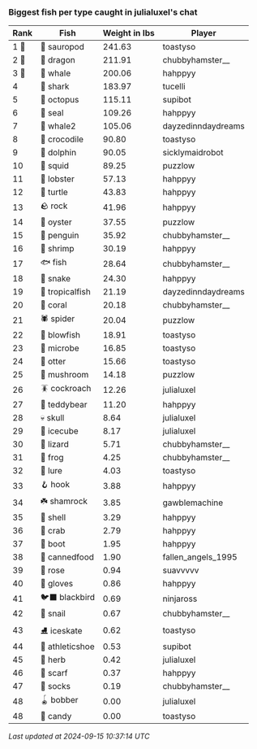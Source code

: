 ### Biggest fish per type caught in julialuxel's chat
| Rank | Fish | Weight in lbs | Player |
|------|--------|-----------|---------|
| 1 🥇  | 🦕 sauropod | 241.63 | toastyso |
| 2 🥈  | 🐉 dragon | 211.91 | chubbyhamster__ |
| 3 🥉  | 🐳 whale | 200.06 | hahppyy |
| 4  | 🦈 shark | 183.97 | tucelli |
| 5  | 🐙 octopus | 115.11 | supibot |
| 6  | 🦭 seal | 109.26 | hahppyy |
| 7  | 🐋 whale2 | 105.06 | dayzedinndaydreams |
| 8  | 🐊 crocodile | 90.80 | toastyso |
| 9  | 🐬 dolphin | 90.05 | sicklymaidrobot |
| 10  | 🦑 squid | 89.25 | puzzlow |
| 11  | 🦞 lobster | 57.13 | hahppyy |
| 12  | 🐢 turtle | 43.83 | hahppyy |
| 13  | 🪨 rock | 41.96 | hahppyy |
| 14  | 🦪 oyster | 37.55 | puzzlow |
| 15  | 🐧 penguin | 35.92 | chubbyhamster__ |
| 16  | 🦐 shrimp | 30.19 | hahppyy |
| 17  | 🐟 fish | 28.64 | chubbyhamster__ |
| 18  | 🐍 snake | 24.30 | hahppyy |
| 19  | 🐠 tropicalfish | 21.19 | dayzedinndaydreams |
| 20  | 🪸 coral | 20.18 | chubbyhamster__ |
| 21  | 🕷️ spider | 20.04 | puzzlow |
| 22  | 🐡 blowfish | 18.91 | toastyso |
| 23  | 🦠 microbe | 16.85 | toastyso |
| 24  | 🦦 otter | 15.66 | toastyso |
| 25  | 🍄 mushroom | 14.18 | puzzlow |
| 26  | 🪳 cockroach | 12.26 | julialuxel |
| 27  | 🧸 teddybear | 11.20 | hahppyy |
| 28  | 💀 skull | 8.64 | julialuxel |
| 29  | 🧊 icecube | 8.17 | julialuxel |
| 30  | 🦎 lizard | 5.71 | chubbyhamster__ |
| 31  | 🐸 frog | 4.25 | chubbyhamster__ |
| 32  | 🎏 lure | 4.03 | toastyso |
| 33  | 🪝 hook | 3.88 | hahppyy |
| 34  | ☘️ shamrock | 3.85 | gawblemachine |
| 35  | 🐚 shell | 3.29 | hahppyy |
| 36  | 🦀 crab | 2.79 | hahppyy |
| 37  | 👢 boot | 1.95 | hahppyy |
| 38  | 🥫 cannedfood | 1.90 | fallen_angels_1995 |
| 39  | 🌹 rose | 0.94 | suavvvvv |
| 40  | 🧤 gloves | 0.86 | hahppyy |
| 41  | 🐦‍⬛ blackbird | 0.69 | ninjaross |
| 42  | 🐌 snail | 0.67 | chubbyhamster__ |
| 43  | ⛸️ iceskate | 0.62 | toastyso |
| 44  | 👟 athleticshoe | 0.53 | supibot |
| 45  | 🌿 herb | 0.42 | julialuxel |
| 46  | 🧣 scarf | 0.37 | hahppyy |
| 47  | 🧦 socks | 0.19 | chubbyhamster__ |
| 48  | 🪀 bobber | 0.00 | julialuxel |
| 48  | 🍬 candy | 0.00 | toastyso |

_Last updated at 2024-09-15 10:37:14 UTC_